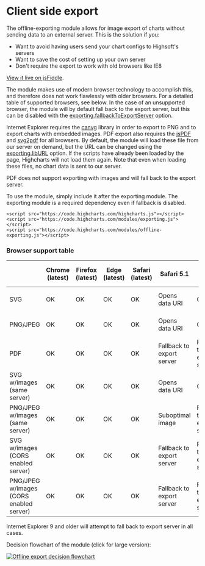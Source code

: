 Client side export
===

The offline-exporting module allows for image export of charts without sending data to an external server. This is the solution if you:

*   Want to avoid having users send your chart configs to Highsoft's servers
*   Want to save the cost of setting up your own server
*   Don't require the export to work with old browsers like IE8

[View it live on jsFiddle](https://jsfiddle.net/gh/get/library/pure/highcharts/highcharts/tree/master/samples/highcharts/exporting/offline-download-demo/).

The module makes use of modern browser technology to accomplish this, and therefore does not work flawlessly with older browsers. For a detailed table of supported browsers, see below. In the case of an unsupported browser, the module will by default fall back to the export server, but this can be disabled with the [exporting.fallbackToExportServer](https://api.highcharts.com/highcharts/exporting.fallbackToExportServer) option.

Internet Explorer requires the [canvg](https://code.google.com/p/canvg/) library in order to export to PNG and to export charts with embedded images. PDF export also requires the [jsPDF](https://github.com/yWorks/jsPDF) and [svg2pdf](https://github.com/yWorks/svg2pdf.js) for all browsers. By default, the module will load these file from our server on demand, but the URL can be changed using the [exporting.libURL](https://api.highcharts.com/highcharts/exporting.libURL) option. If the scripts have already been loaded by the page, Highcharts will not load them again. Note that even when loading these files, no chart data is sent to our server.

PDF does not support exporting with images and will fall back to the export server.

To use the module, simply include it after the exporting module. The exporting module is a required dependency even if fallback is disabled.


    <script src="https://code.highcharts.com/highcharts.js"></script>
    <script src="https://code.highcharts.com/modules/exporting.js"></script>
    <script src="https://code.highcharts.com/modules/offline-exporting.js"></script>

### Browser support table

|                                         | Chrome (latest) | Firefox (latest) | Edge (latest) | Safari (latest) | Safari 5.1                | IE 10-11                  | Android (latest) | Android (4.0)             | Chrome for Android | Safari for iOS     | Chrome for iOS            |
|-----------------------------------------|-----------------|------------------|---------------|-----------------|---------------------------|---------------------------|------------------|---------------------------|--------------------|--------------------|---------------------------|
| SVG                                     | OK              | OK               | OK            | OK              | Opens data URI            | OK                        | OK               | Opens data URI            | OK                 | OK                 | OK                        |
| PNG/JPEG                                | OK              | OK               | OK            | OK              | Opens data URI            | OK                        | OK               | Opens data URI            | OK                 | OK                 | OK                        |
| PDF                                     | OK              | OK               | OK            | OK              | Fallback to export server | Fallback to export server | OK               | Fallback to export server | OK                 | OK                 | OK                        |
| SVG w/images (same server)              | OK              | OK               | OK            | OK              | Opens data URI            | OK                        | OK               | Opens data URI            | OK                 | OK                 | OK                        |
| PNG/JPEG w/images (same server)         | OK              | OK               | OK            | OK              | Suboptimal image          | Fallback to export server | OK               | Opens data URI            | OK                 | OK                 | OK                        |
| SVG w/images (CORS enabled server)      | OK              | OK               | OK            | OK              | Fallback to export server | Fallback to export server | OK               | Fallback to export server | OK                 | OK                 | OK                        |
| PNG/JPEG w/images (CORS enabled server) | OK              | OK               | OK            | OK              | Fallback to export server | Fallback to export server | OK               | Fallback to export server | OK                 | OK                 | OK                        |

Internet Explorer 9 and older will attempt to fall back to export server in all cases.

Decision flowchart of the module (click for large version):

[![Offline export decision flowchart](https://assets.highcharts.com/images/client-side-export-flow.svg)](https://assets.highcharts.com/images/client-side-export-flow.svg)
